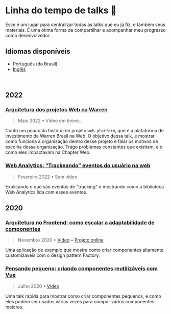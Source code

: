 # Linha do tempo de talks :seedling:
Esse é um lugar para centralizar todas as talks que eu já fiz, e também seus materiais. É uma ótima forma de compartilhar e acompanhar meu progresso como desenvolvedor.

## Idiomas disponíveis
- Português (do Brasil)
- [Inglês](/README.md)

<br>

## 2022
### [Arquitetura dos projetos Web na Warren](https://github.com/emkis/Talks/tree/main/Web%20Architecture%20at%20Warren)

> Maio 2022 • Video em breve...

Conto um pouco da história do projeto `web-platform`, que é a plataforma de investimento da Warren Brasil na Web. O objetivo dessa talk, é mostrar como funciona a organização dentro desse projeto e falar os motivos de escolha dessa organização. Trago problemas constantes que existiam, e o como eles impactavam na Chapter Web.

### [Web Analytics: “Trackeando” eventos do usuário na web](https://github.com/emkis/Talks/tree/main/Web%20Analytics%20-%20Tracking%20user%20events%20on%20the%20web)

> Fevereiro 2022 • Sem video

Explicando o que são eventos de "tracking" e mostrando como a biblioteca Web Analytics lida com esses eventos.

## 2020

### [Arquitetura no Frontend: como escalar a adaptabilidade de componentes](https://github.com/emkis/Talks/tree/main/Frontend%20architecture%20-%20How%20to%20scale%20component%20adaptability)

> Novembro 2020 • [Video](https://youtu.be/LTtcE1-RYpo) • [Projeto online](https://vigorous-hugle-eae992.netlify.app)

Uma aplicação de exemplo que mostra como criar componentes altamente customizaveis com o design pattern Factory.


### [Pensando pequeno: criando componentes reutilizáveis com Vue](https://github.com/emkis/Talks/tree/main/Thinking%20small%20-%20Creating%20reusable%20components%20with%20Vue)

> Julho 2020 • [Video](https://youtu.be/gy_JZaXBykM)

Uma talk rápida para mostrar como criar componentes pequenos, e como eles podem ser usados várias vezes para compor vários componentes maiores.
